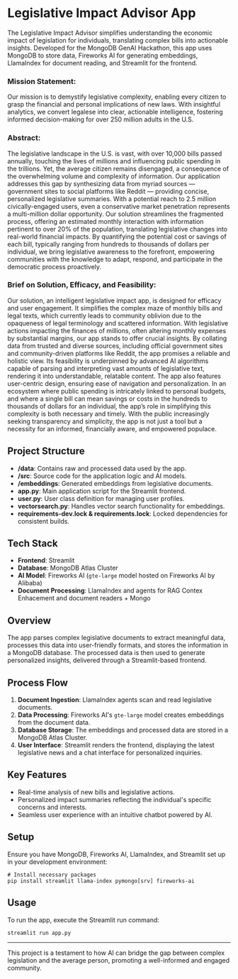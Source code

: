 


# Legislative Impact Advisor App

The Legislative Impact Advisor simplifies understanding the economic impact of legislation for individuals, translating complex bills into actionable insights. Developed for the MongoDB GenAI Hackathon, this app uses MongoDB to store data, Fireworks AI for generating embeddings, LlamaIndex for document reading, and Streamlit for the frontend.

### Mission Statement:
Our mission is to demystify legislative complexity, enabling every citizen to grasp the financial and personal implications of new laws. With insightful analytics, we convert legalese into clear, actionable intelligence, fostering informed decision-making for over 250 million adults in the U.S.

### Abstract:
The legislative landscape in the U.S. is vast, with over 10,000 bills passed annually, touching the lives of millions and influencing public spending in the trillions. Yet, the average citizen remains disengaged, a consequence of the overwhelming volume and complexity of information. Our application addresses this gap by synthesizing data from myriad sources — government sites to social platforms like Reddit — providing concise, personalized legislative summaries. With a potential reach to 2.5 million civically-engaged users, even a conservative market penetration represents a multi-million dollar opportunity. Our solution streamlines the fragmented process, offering an estimated monthly interaction with information pertinent to over 20% of the population, translating legislative changes into real-world financial impacts. By quantifying the potential cost or savings of each bill, typically ranging from hundreds to thousands of dollars per individual, we bring legislative awareness to the forefront, empowering communities with the knowledge to adapt, respond, and participate in the democratic process proactively.

### Brief on Solution, Efficacy, and Feasibility:
Our solution, an intelligent legislative impact app, is designed for efficacy and user engagement. It simplifies the complex maze of monthly bills and legal texts, which currently leads to community oblivion due to the opaqueness of legal terminology and scattered information. With legislative actions impacting the finances of millions, often altering monthly expenses by substantial margins, our app stands to offer crucial insights. By collating data from trusted and diverse sources, including official government sites and community-driven platforms like Reddit, the app promises a reliable and holistic view. Its feasibility is underpinned by advanced AI algorithms capable of parsing and interpreting vast amounts of legislative text, rendering it into understandable, relatable content. The app also features user-centric design, ensuring ease of navigation and personalization. In an ecosystem where public spending is intricately linked to personal budgets, and where a single bill can mean savings or costs in the hundreds to thousands of dollars for an individual, the app’s role in simplifying this complexity is both necessary and timely. With the public increasingly seeking transparency and simplicity, the app is not just a tool but a necessity for an informed, financially aware, and empowered populace.
## Project Structure

- **/data**: Contains raw and processed data used by the app.
- **/src**: Source code for the application logic and AI models.
- **/embeddings**: Generated embeddings from legislative documents.
- **app.py**: Main application script for the Streamlit frontend.
- **user.py**: User class definition for managing user profiles.
- **vectorsearch.py**: Handles vector search functionality for embeddings.
- **requirements-dev.lock & requirements.lock**: Locked dependencies for consistent builds.

## Tech Stack

- **Frontend**: Streamlit
- **Database**: MongoDB Atlas Cluster
- **AI Model**: Fireworks AI (`gte-large` model hosted on Fireworks AI by Alibaba)
- **Document Processing**: LlamaIndex  and agents for RAG Contex Enhacement and document readers + Mongo

## Overview

The app parses complex legislative documents to extract meaningful data, processes this data into user-friendly formats, and stores the information in a MongoDB database. The processed data is then used to generate personalized insights, delivered through a Streamlit-based frontend.

## Process Flow

1. **Document Ingestion**: LlamaIndex agents scan and read legislative documents.
2. **Data Processing**: Fireworks AI's `gte-large` model creates embeddings from the document data.
3. **Database Storage**: The embeddings and processed data are stored in a MongoDB Atlas Cluster.
4. **User Interface**: Streamlit renders the frontend, displaying the latest legislative news and a chat interface for personalized inquiries.

## Key Features

- Real-time analysis of new bills and legislative actions.
- Personalized impact summaries reflecting the individual's specific concerns and interests.
- Seamless user experience with an intuitive chatbot powered by AI.

## Setup

Ensure you have MongoDB, Fireworks AI, LlamaIndex, and Streamlit set up in your development environment:

```shell
# Install necessary packages
pip install streamlit llama-index pymongo[srv] fireworks-ai
```

## Usage

To run the app, execute the Streamlit run command:

```shell
streamlit run app.py
```

---

This project is a testament to how AI can bridge the gap between complex legislation and the average person, promoting a well-informed and engaged community.

